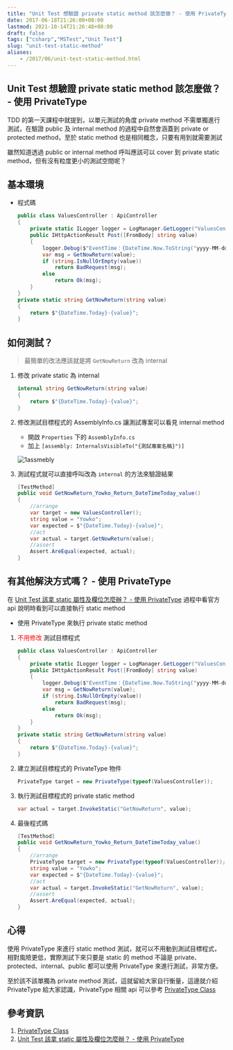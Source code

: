 ```yaml
---
title: "Unit Test 想驗證 private static method 該怎麼做？ - 使用 PrivateType"
date: 2017-06-18T21:26:00+08:00
lastmod: 2021-10-14T21:26:48+08:00
draft: false
tags: ["csharp","MSTest","Unit Test"]
slug: "unit-test-static-method"
aliases:
    - /2017/06/unit-test-static-method.html
---
```

## Unit Test 想驗證 private static method 該怎麼做？ - 使用 PrivateType

TDD 的第一天課程中就提到，以單元測試的角度 private method 不需單獨進行測試，在驗證 public 及 internal method 的過程中自然會涵蓋到 private or protected method，至於 static method 也是相同概念，只要有用到就需要測試

雖然知道透過 public or internal method 呼叫應該可以 cover 到 private static method，但有沒有粒度更小的測試空間呢？

## 基本環境

* 程式碼

    ```cs
    public class ValuesController : ApiController
    {
        private static ILogger logger = LogManager.GetLogger("ValuesController");
        public IHttpActionResult Post([FromBody] string value)
        {
            logger.Debug($"EventTime：{DateTime.Now.ToString("yyyy-MM-dd HH:mm:ss")};Value={value}");
            var msg = GetNowReturn(value);
            if (string.IsNullOrEmpty(value))
                return BadRequest(msg);
            else
                return Ok(msg);
        }
    }
    private static string GetNowReturn(string value)
    {
        return $"{DateTime.Today}-{value}";
    }
    ```

## 如何測試？

> 最簡單的改法應該就是將 `GetNowReturn` 改為 internal

1. 修改 private static 為 internal

    ```cs
    internal string GetNowReturn(string value)
    {
        return $"{DateTime.Today}-{value}";
    }
    ```

2. 修改測試目標程式的 AssemblyInfo.cs 讓測試專案可以看見 internal method

    * 開啟 `Properties` 下的 `AssemblyInfo.cs`
    * 加上 `[assembly: InternalsVisibleTo("{測試專案名稱}")]`

    ![1assmebly](https://user-images.githubusercontent.com/3851540/27260987-0ec37d7a-546c-11e7-9c6e-791a21ccc3dc.png)

3. 測試程式就可以直接呼叫改為 `internal` 的方法來驗證結果

    ```cs
    [TestMethod]
    public void GetNowReturn_Yowko_Return_DateTimeToday_value()
    {
        //arrange 
        var target = new ValuesController();
        string value = "Yowko";
        var expected = $"{DateTime.Today}-{value}";
        //act
        var actual = target.GetNowReturn(value);
        //assert
        Assert.AreEqual(expected, actual);
    }
    ```

## 有其他解決方式嗎？ - 使用 PrivateType

在 [Unit Test 該拿 static 屬性及欄位怎麼辦？ - 使用 PrivateType](/unit-test-static-field-property) 過程中看官方 api 說明時看到可以直接執行 static method

* 使用 PrivateType 來執行 private static method

1. <span style="color:red">不用修改</span> 測試目標程式

    ```cs
    public class ValuesController : ApiController
    {
        private static ILogger logger = LogManager.GetLogger("ValuesController");
        public IHttpActionResult Post([FromBody] string value)
        {
            logger.Debug($"EventTime：{DateTime.Now.ToString("yyyy-MM-dd HH:mm:ss")} Value={value}");
            var msg = GetNowReturn(value);
            if (string.IsNullOrEmpty(value))
                return BadRequest(msg);
            else
                return Ok(msg);
        }
    }
    private static string GetNowReturn(string value)
    {
        return $"{DateTime.Today}-{value}";
    }
    ```

2. 建立測試目標程式的 PrivateType 物件

    ```cs
    PrivateType target = new PrivateType(typeof(ValuesController));
    ```

3. 執行測試目標程式的 private static method

    ```cs
    var actual = target.InvokeStatic("GetNowReturn", value);
    ```

4. 最後程式碼

    ```cs
    [TestMethod]
    public void GetNowReturn_Yowko_Return_DateTimeToday_value()
    {
        //arrange 
        PrivateType target = new PrivateType(typeof(ValuesController));
        string value = "Yowko";
        var expected = $"{DateTime.Today}-{value}";
        //act
        var actual = target.InvokeStatic("GetNowReturn", value);
        //assert
        Assert.AreEqual(expected, actual);
    }
    ```

## 心得

使用 PrivateType 來進行 static method 測試，就可以不用動到測試目標程式，相對風險更低，實際測試下來只要是 static 的 method 不論是 private、protected、internal、public 都可以使用 PrivateType 來進行測試，非常方便。

至於該不該單獨為 private method 測試，這就留給大家自行衡量，這邊就介紹 PrivateType 給大家認識，PrivateType 相關 api 可以參考 [PrivateType Class](https://msdn.microsoft.com/en-us/library/microsoft.visualstudio.testtools.unittesting.privatetype%28v=vs.120%29.aspx)

## 參考資訊

1. [PrivateType Class](https://msdn.microsoft.com/en-us/library/microsoft.visualstudio.testtools.unittesting.privatetype%28v=vs.120%29.aspx)
2. [Unit Test 該拿 static 屬性及欄位怎麼辦？ - 使用 PrivateType](/unit-test-static-field-property)
